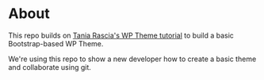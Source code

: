 # About

This repo builds on [Tania Rascia's WP Theme tutorial](https://www.taniarascia.com/developing-a-wordpress-theme-from-scratch/) to build a basic Bootstrap-based WP Theme.

We're using this repo to show a new developer how to create a basic theme and collaborate using git.
